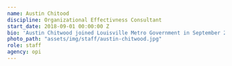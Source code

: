 ```yaml
---
name: Austin Chitood
discipline: Organizational Effectivness Consultant
start_date: 2018-09-01 00:00:00 Z
bio: 'Austin Chitwood joined Louisville Metro Government in September 2018. Prior to this role, Austin worked for a boutique Executive Search Firm specializing in Supply Chain, Operations and Manufacturing. At OPI, he now focuses on improving processes and creating strategies around talent management, the employee experience, and creating psychologically healthy workplaces. Austin received his Master’s Degree in Industrial-Organizational Psychology from Austin Peay State University and his Bachelor’s Degree in Psychology from Bellarmine University.'
photo_path: "assets/img/staff/austin-chitwood.jpg"
role: staff
agency: opi
---
```

